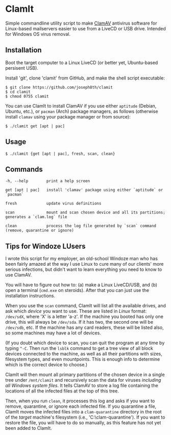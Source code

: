 ClamIt
======

Simple commandline utility script to make [ClamAV](http://clamav.net) antivirus software for Linux-based mailservers easier to use
from a LiveCD or USB drive. Intended for Windows OS virus removal.

Installation
------------

Boot the target computer to a Linux LiveCD (or better yet, Ubuntu-based persisent USB). 

Install 'git', clone 'clamit' from GitHub, and make the shell script executable:

    $ git clone https://github.com/joseph8th/clamit
    $ cd clamit
    $ chmod 0755 clamit
    
You can use ClamIt to install ClamAV if you use either `aptitude` (Debian, Ubuntu, etc.), or `pacman` (Arch)
package managers, as follows (otherwise install `clamav` using your package manager or from source):

    $ ./clamit get [apt | pac]
    
Usage
-----

    $ ./clamit {get [apt | pac], fresh, scan, clean}

Commands
--------

    -h, --help        print a help screen

    get [apt | pac]   install 'clamav' package using either `aptitude` or `pacman`

    fresh             update virus definitions

    scan              mount and scan chosen device and all its partitions; generates a `clam.log` file

    clean             process the log file generated by `scan` command (remove, quarantine or ignore)

Tips for Windoze LUsers
-----------------------

I wrote this script for my employer, an old-school Windoze man who has been fairly amazed at the way I use Linux to cure
many of our clients' more serious infections, but didn't want to learn everything you need to know to use ClamAV. 

You will have to figure out how to: (a) make a Linux LiveCD/USB, and (b) open a terminal (`cmd.exe` on steroids). 
After that you can just use the installation instructions.

When you use the `scan` command, ClamIt will list all the available drives, and ask which *device* you want to use.
These are listed in *Linux* format: `/dev/sdX`, where 'X' is a letter 'a-z'. If the machine you booted has only one
drive, this will always be `/dev/sda`. If it has two, the second one will be `/dev/sdb`, etc. If the machine has any
card readers, these will be listed also, so some machines may have a lot of devices.

(If you doubt which device to scan, you can quit the program at any time by typing `^-C`. Then run the `lsblk` command
to get a tree view of all block devices connected to the machine, as well as all their partitions with sizes, filesystem
types, and even mountpoints. This is enough info to determine which is the correct device to choose.)

ClamIt will then mount all primary partitions of the chosen device in a single tree under `/mnt/clamit` and recursively
scan the data for viruses *including all Windows system files*. It tells ClamAV to store a log file containing the 
locations of all the infected files at the top of this tree. 

Then, when you run `clean`, it processes this log and asks if you want to remove, quarantine, or ignore each infected 
file. If you quarantine a file, ClamIt moves the infected files into a `clam-quarantine` directory in the root of the 
*target* machine's filesystem (i.e., 'C:\clam-quarantine'). If you want to restore the file, you will have to do so 
manually, as this feature has not yet been added to ClamIt.
